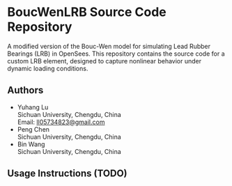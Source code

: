 # BoucWenLRB Source Code Repository

A modified version of the Bouc-Wen model for simulating Lead Rubber Bearings (LRB) in OpenSees. This repository contains the source code for a custom LRB element, designed to capture nonlinear behavior under dynamic loading conditions.

## Authors

- Yuhang Lu  
  Sichuan University, Chengdu, China  
  Email: ll05734823@gmail.com  
- Peng Chen  
  Sichuan University, Chengdu, China  
- Bin Wang  
  Sichuan University, Chengdu, China

## Usage Instructions (TODO)